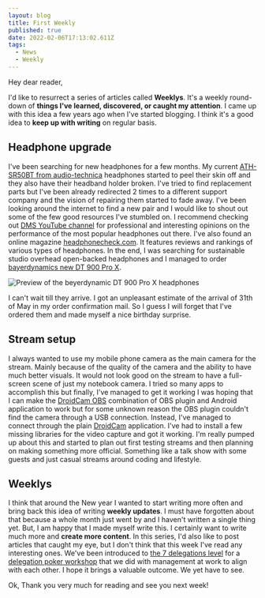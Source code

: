 ```yaml
---
layout: blog
title: First Weekly
published: true
date: 2022-02-06T17:13:02.611Z
tags:
  - News
  - Weekly
---
```


Hey dear reader,

I'd like to resurrect a series of articles called **Weeklys**. It's a weekly round-down of **things I've learned, discovered, or caught my attention**.
I came up with this idea a few years ago when I've started blogging. I think it's a good idea to **keep up with writing** on regular basis.

## Headphone upgrade

I've been searching for new headphones for a few months.
My current [ATH-SR50BT from audio-technica](https://www.audio-technica.com/en-us/ath-sr50bt) headphones started to peel their skin off and they also have their headband holder broken. I've tried to find replacement parts but I've been already redirected 2 times to a different support company and the vision of repairing them started to fade away. I've been looking around the internet to find a new pair and I would like to shout out some of the few good resources I've stumbled on.
I recommend checking out [DMS YouTube channel](https://www.youtube.com/c/DMS3TV) for professional and interesting opinions on the performance of the most popular headphones out there.
I've also found an online magazine [headphonecheck.com](https://www.headphonecheck.com/). It features reviews and rankings of various types of headphones.
In the end, I was searching for sustainable studio overhead open-backed headphones and I managed to order [bayerdynamics new DT 900 Pro X](https://europe.beyerdynamic.com/dt-900-pro-x.html).

![Preview of the beyerdynamic DT 900 Pro X headphones](https://d33p2k2w4zpozf.cloudfront.net/media/catalog/product/cache/4832662449f27945c40903385bb67a42/b/e/beyerdynamic-dt-900-pro-x-perspective.jpeg 'Preview of the beyerdynamic DT 900 Pro X headphones')

I can't wait till they arrive. I got an unpleasant estimate of the arrival of 31th of May in my order confirmation mail. So I guess I will forget that I've ordered them and made myself a nice birthday surprise.

## Stream setup

I always wanted to use my mobile phone camera as the main camera for the stream. Mainly because of the quality of the camera and the ability to have much better visuals. It would not look good on the stream to have a full-screen scene of just my notebook camera.
I tried so many apps to accomplish this but finally, I've managed to get it working
I was hoping that I can make the [DroidCam OBS](https://www.dev47apps.com/obs/) combination of OBS plugin and Android application to work but for some unknown reason the OBS plugin couldn't find the camera through a USB connection.
Instead, I've managed to connect through the plain [DroidCam](https://www.dev47apps.com/) application. I've had to install a few missing libraries for the video capture and got it working. I'm really pumped up about this and started to plan out first testing streams and then planning on making something more official. Something like a talk show with some guests and just casual streams around coding and lifestyle.

## Weeklys

I think that around the New year I wanted to start writing more often and bring back this idea of writing **weekly updates**. I must have forgotten about that because a whole month just went by and I haven't written a single thing yet. But, I am happy that I made myself write this. I certainly want to write much more and **create more content**. In this series, I'd also like to post articles that caught my eye, but I don't think that this week I've read any interesting ones. We've been introduced to [the 7 delegations level](https://www.youtube.com/watch?v=VZF-G7MCSG4) for a [delegation poker workshop](https://management30.com/practice/delegation-poker/) that we did with management at work to align with each other. I hope it brings a valuable outcome. We yet have to see.

Ok, Thank you very much for reading and see you next week!

